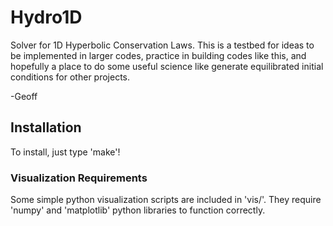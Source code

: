 # Hydro1D #

Solver for 1D Hyperbolic Conservation Laws.  This is a testbed for ideas to be
implemented in larger codes, practice in building codes like this, and
hopefully a place to do some useful science like generate equilibrated initial
conditions for other projects.

-Geoff

## Installation ##

To install, just type 'make'!

### Visualization Requirements ###

Some simple python visualization scripts are included in 'vis/'. They require
'numpy' and 'matplotlib' python libraries to function correctly.


